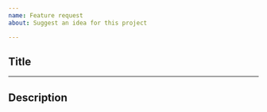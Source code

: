 ```yaml
---
name: Feature request
about: Suggest an idea for this project

---
```


<!--- If you are new to cheating or this cheat our issue tracker is **ONLY** used for reporting bugs or requesting features. Please use [our discord server](https://discord.gg/tycXd9nSbv) for general support. -->

<!--- Please ask yourself if this modification is something the whole userbase will benefit from before submitting -->

<!--- Provide a general summary of the request below -->

<!--- Title of feature you're suggesting -->
## Title

------------------------------

## Description
<!--- Simple description of the feature you're requesting -->